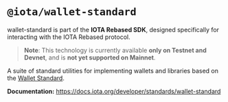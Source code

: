 # `@iota/wallet-standard`

wallet-standard is part of the **IOTA Rebased SDK**, designed specifically for interacting with the IOTA Rebased protocol. 

> **Note**: This technology is currently available **only on Testnet and Devnet**, and is **not yet supported on Mainnet**.

A suite of standard utilities for implementing wallets and libraries based on the
[Wallet Standard](https://github.com/wallet-standard/wallet-standard/).

**Documentation:** https://docs.iota.org/developer/standards/wallet-standard
